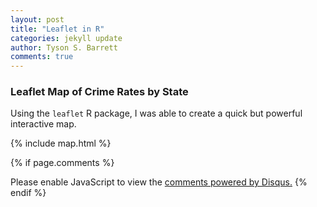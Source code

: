 ```yaml
---
layout: post
title: "Leaflet in R"
categories: jekyll update
author: Tyson S. Barrett
comments: true
---
```


### Leaflet Map of Crime Rates by State

Using the `leaflet` R package, I was able to create a quick but powerful interactive map.


{% include map.html %}





{% if page.comments %} 
<div id="disqus_thread"></div>
<script>
    /**
     *  RECOMMENDED CONFIGURATION VARIABLES: EDIT AND UNCOMMENT THE SECTION BELOW TO INSERT DYNAMIC VALUES FROM YOUR PLATFORM OR CMS.
     *  LEARN WHY DEFINING THESE VARIABLES IS IMPORTANT: https://disqus.com/admin/universalcode/#configuration-variables
     */
    /*
    var disqus_config = function () {
        this.page.url = page.url;  // Replace PAGE_URL with your page's canonical URL variable
        this.page.identifier = page.identifer; // Replace PAGE_IDENTIFIER with your page's unique identifier variable
    };
    */
    (function() {  // DON'T EDIT BELOW THIS LINE
        var d = document, s = d.createElement('script');
        
        s.src = '//tysonstanley.disqus.com/embed.js';
        
        s.setAttribute('data-timestamp', +new Date());
        (d.head || d.body).appendChild(s);
    })();
</script>
<noscript>Please enable JavaScript to view the <a href="https://disqus.com/?ref_noscript" rel="nofollow">comments powered by Disqus.</a></noscript>
{% endif %}


